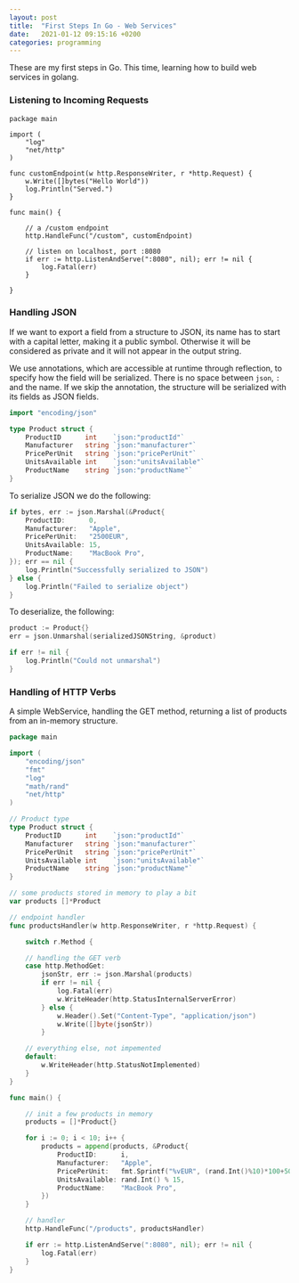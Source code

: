 ```yaml
---
layout: post
title:  "First Steps In Go - Web Services"
date:   2021-01-12 09:15:16 +0200
categories: programming
---
```


These are my first steps in Go. This time, learning how to build web services in golang.  


### Listening to Incoming Requests

```golang
package main

import (
	"log"
	"net/http"
)

func customEndpoint(w http.ResponseWriter, r *http.Request) {
	w.Write([]bytes("Hello World"))
	log.Println("Served.")
}

func main() {

	// a /custom endpoint
	http.HandleFunc("/custom", customEndpoint)

	// listen on localhost, port :8080
	if err := http.ListenAndServe(":8080", nil); err != nil {
		log.Fatal(err)
	}

}
```

### Handling JSON

If we want to export a field from a structure to JSON, its name has to start with a capital letter, making it a public symbol. Otherwise it will be considered as private and it will not appear in the output string.

We use annotations, which are accessible at runtime through reflection, to specify how the field will be serialized. There is no space between `json`, `:` and the name. If we skip the annotation, the structure will be serialized with its fields as JSON fields.

```go
import "encoding/json"

type Product struct {
	ProductID      int    `json:"productId"`
	Manufacturer   string `json:"manufacturer"`
	PricePerUnit   string `json:"pricePerUnit"`
	UnitsAvailable int    `json:"unitsAvailable"`
	ProductName    string `json:"productName"`
}
```

To serialize JSON we do the following:

```go
if bytes, err := json.Marshal(&Product{
	ProductID:      0,
	Manufacturer:   "Apple",
	PricePerUnit:   "2500EUR",
	UnitsAvailable: 15,
	ProductName:    "MacBook Pro",
}); err == nil {
	log.Println("Successfully serialized to JSON")
} else {
	log.Println("Failed to serialize object")
}
```

To deserialize, the following:

```go
product := Product{}
err = json.Unmarshal(serializedJSONString, &product)

if err != nil {
	log.Println("Could not unmarshal")
}
```

### Handling of HTTP Verbs

A simple WebService, handling the GET method, returning a list of products from an in-memory structure.

```go
package main

import (
	"encoding/json"
	"fmt"
	"log"
	"math/rand"
	"net/http"
)

// Product type
type Product struct {
	ProductID      int    `json:"productId"`
	Manufacturer   string `json:"manufacturer"`
	PricePerUnit   string `json:"pricePerUnit"`
	UnitsAvailable int    `json:"unitsAvailable"`
	ProductName    string `json:"productName"`
}

// some products stored in memory to play a bit
var products []*Product

// endpoint handler
func productsHandler(w http.ResponseWriter, r *http.Request) {

	switch r.Method {

	// handling the GET verb
	case http.MethodGet:
		jsonStr, err := json.Marshal(products)
		if err != nil {
			log.Fatal(err)
			w.WriteHeader(http.StatusInternalServerError)
		} else {
			w.Header().Set("Content-Type", "application/json")
			w.Write([]byte(jsonStr))
		}

	// everything else, not impemented
	default:
		w.WriteHeader(http.StatusNotImplemented)
	}
}

func main() {

	// init a few products in memory
	products = []*Product{}

	for i := 0; i < 10; i++ {
		products = append(products, &Product{
			ProductID:      i,
			Manufacturer:   "Apple",
			PricePerUnit:   fmt.Sprintf("%vEUR", (rand.Int()%10)*100+500),
			UnitsAvailable: rand.Int() % 15,
			ProductName:    "MacBook Pro",
		})
	}

	// handler
	http.HandleFunc("/products", productsHandler)

	if err := http.ListenAndServe(":8080", nil); err != nil {
		log.Fatal(err)
	}
}
```


